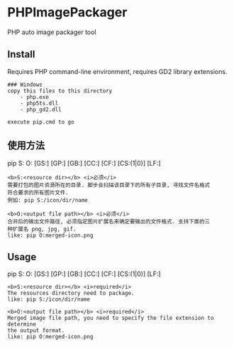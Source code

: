 PHPImagePackager
================

PHP auto image packager tool

Install
----------------
Requires PHP command-line environment, requires GD2 library extensions.

	### Windows
	copy this files to this directory
		- php.exe
		- php5ts.dll
		- php_gd2.dll

	execute pip.cmd to go

使用方法
----------------
pip S:<resource dir> O:<output file path> [GS:<num>] [GP:<num>] [GB:<num>]
	[CC:<css class>] [CF:<css file path>] [CS:(1|0)] [LF:<list file name>]

	<b>S:<resource dir></b> <i>必须</i>
	需要打包的图片资源所在的目录. 脚步会扫描该目录下的所有子目录, 寻找文件名格式
	符合要求的所有图片文件.
	例如: pip S:/icon/dir/name

	<b>O:<output file path></b> <i>必须</i>
	合并后的输出文件路径, 必须指定图片扩展名来确定要输出的文件格式. 支持下面的三
	种扩展名 png, jpg, gif.
	like: pip O:merged-icon.png


Usage
----------------
pip S:<resource dir> O:<output file path> [GS:<num>] [GP:<num>] [GB:<num>]
	[CC:<css class>] [CF:<css file path>] [CS:(1|0)] [LF:<list file name>]

	<b>S:<resource dir></b> <i>required</i>
	The resources directory need to package.
	like: pip S:/icon/dir/name

	<b>O:<output file path></b> <i>required</i>
	Merged image file path, you need to specify the file extension to determine
	the output format.
	like: pip O:merged-icon.png


